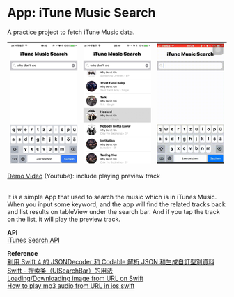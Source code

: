 # App: iTune Music Search

A practice project to fetch iTune Music data.

| ![app record](./ScreenShots/input_search_word.jpg) | ![app record](./ScreenShots/search_result.jpg) | ![app record](./ScreenShots/app_recording.gif) |
|---|---|---|

[Demo Video](https://www.youtube.com/watch?v=g7d0KIZZJvo) (Youtube): include playing preview track
<br><br>

It is a simple App that used to search the music which is in iTunes Music. When you input some keyword, and the app will find the related tracks back and list results on tableView under the search bar. And if you tap the track on the list, it will play the preview track.


**API**<br>
[iTunes Search API](https://affiliate.itunes.apple.com/resources/documentation/itunes-store-web-service-search-api/)

**Reference**<br>
[利用 Swift 4 的 JSONDecoder 和 Codable 解析 JSON 和生成自訂型別資料](https://medium.com/%E5%BD%BC%E5%BE%97%E6%BD%98%E7%9A%84-swift-ios-app-%E9%96%8B%E7%99%BC%E5%95%8F%E9%A1%8C%E8%A7%A3%E7%AD%94%E9%9B%86/%E5%88%A9%E7%94%A8-swift-4-%E7%9A%84-jsondecoder-%E5%92%8C-codable-%E8%A7%A3%E6%9E%90-json-%E5%92%8C%E7%94%9F%E6%88%90%E8%87%AA%E8%A8%82%E5%9E%8B%E5%88%A5%E8%B3%87%E6%96%99-ee793622629e)<br>
[Swift - 搜索条（UISearchBar）的用法](http://www.hangge.com/blog/cache/detail_562.html)<br>
[Loading/Downloading image from URL on Swift](https://stackoverflow.com/questions/24231680/loading-downloading-image-from-url-on-swift)<br>
[How to play mp3 audio from URL in ios swift](https://stackoverflow.com/questions/34563329/how-to-play-mp3-audio-from-url-in-ios-swift)


